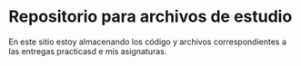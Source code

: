 # Repositorio para archivos de estudio

En este sitio estoy almacenando los código y archivos correspondientes a las entregas practicasd e mis asignaturas.

